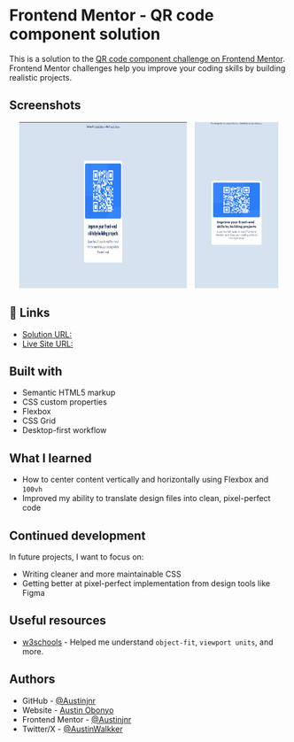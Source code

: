 # Frontend Mentor - QR code component solution

This is a solution to the [QR code component challenge on Frontend Mentor](https://www.frontendmentor.io/challenges/qr-code-component-iux_sIO_H). Frontend Mentor challenges help you improve your coding skills by building realistic projects.

## Screenshots

<p align="center">
  <img src="./images/desktop-screenshot.png" alt="Desktop Screenshot" width="60%" height="300px" style="margin-right: 10px;" />
  <img src="./images/mobile-screenshot.png" alt="Mobile Screenshot" width="30%" height="300px"/>
</p>

## 🔗 Links

- [Solution URL:](https://www.frontendmentor.io/solutions/responsive-qr-code-card-using-css-flexbox-741lzHKwzA)
- [Live Site URL:](https://responsive-qr-code-card-using-css-flexbox.vercel.app/)

## Built with

- Semantic HTML5 markup
- CSS custom properties
- Flexbox
- CSS Grid
- Desktop-first workflow

## What I learned

- How to center content vertically and horizontally using Flexbox and `100vh`
- Improved my ability to translate design files into clean, pixel-perfect code

## Continued development

In future projects, I want to focus on:

- Writing cleaner and more maintainable CSS
- Getting better at pixel-perfect implementation from design tools like Figma

## Useful resources

- [w3schools](https://www.w3schools.com/cssref/index.php) - Helped me understand `object-fit`, `viewport units`, and more.

## Authors

- GitHub - [@Austinjnr](https://github.com/Austinjnr)
- Website - [Austin Obonyo](https://austinobonyo.vercel.app/)
- Frontend Mentor - [@Austinjnr](https://www.frontendmentor.io/profile/Austinjnr)
- Twitter/X - [@AustinWalkker](https://x.com/AustinWalkker)
